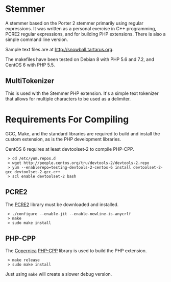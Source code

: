 # Stemmer
A stemmer based on the Porter 2 stemmer primarily using regular expressions. It was written as a personal exercise in C++ programming, PCRE2 regular expressions, and for building PHP extensions. There is also a simple command line version.

Sample text files are at http://snowball.tartarus.org.

The makefiles have been tested on Debian 8 with PHP 5.6 and 7.2,  and CentOS 6 with PHP 5.5.

## MultiTokenizer
This is used with the Stemmer PHP extension. It's a simple text tokenizer that allows for multiple characters to be used as a delimiter.

# Requirements For Compiling
GCC, Make, and the standard libraries are required to build and install the custom extension, as is the PHP development libraries.

CentOS 6 requires at least devtoolset-2 to compile PHP-CPP.
```
 > cd /etc/yum.repos.d
 > wget http://people.centos.org/tru/devtools-2/devtools-2.repo
 > yum --enablerepo=testing-devtools-2-centos-6 install devtoolset-2-gcc devtoolset-2-gcc-c++
 > scl enable devtoolset-2 bash
```

## PCRE2
The [PCRE2](http://www.pcre.org) library must be downloaded and installed.
```
 > ./configure --enable-jit --enable-newline-is-anycrlf
 > make
 > sudo make install
```

## PHP-CPP
The [Copernica](http://www.copernica.com) [PHP-CPP](http://www.php-cpp.com/) library is used to build the PHP extension.
```
 > make release
 > sudo make install
```
Just using ```make``` will create a slower debug version.
